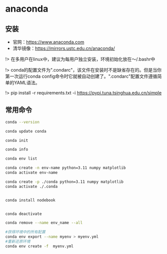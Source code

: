 # anaconda

## 安装

* 官网：<https://www.anaconda.com>
* 清华镜像：<https://mirrors.ustc.edu.cn/anaconda/>

!> 在多用户在linux中，建议为每用户独立安装，环境初始化放在～/.bashr中

!> conda的配置文件为".condarc"，该文件在安装时不是缺省存在的。但是当你第一次运行conda config命令时它就被自动创建了。".condarc"配置文件遵循简单的YAML语法。

!> pip install -r requirements.txt -i https://pypi.tuna.tsinghua.edu.cn/simple

## 常用命令

```bash
conda --version

conda update conda

conda init

conda info

conda env list

conda create -n env-name python=3.11 numpy matplotlib
conda activate env-name

conda create -p ./conda python=3.11 numpy matplotlib
conda activate ./.conda


conda install nodebook 


conda deactivate

conda remove --name env_name --all

```

```bash
#获得环境中的所有配置
conda env export --name myenv > myenv.yml
#重新还原环境
conda env create -f  myenv.yml
```

